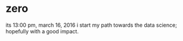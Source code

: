 # zero
its 13:00 pm, march 16, 2016
i start my path towards the data science; hopefully with a good impact.
